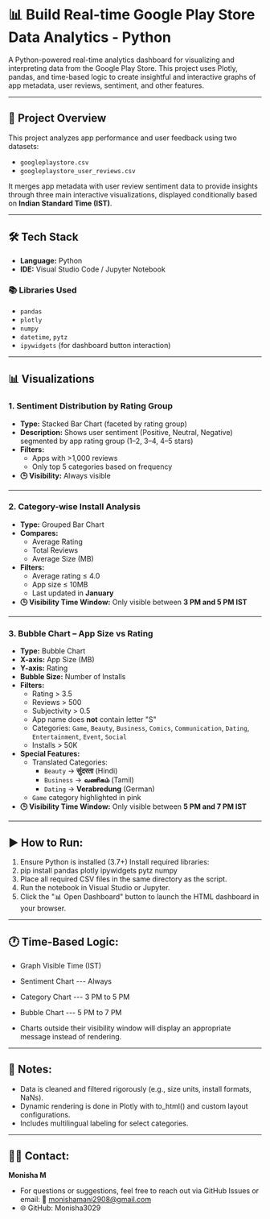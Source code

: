 # 📊 Build Real-time Google Play Store Data Analytics - Python

A Python-powered real-time analytics dashboard for visualizing and interpreting data from the Google Play Store. This project uses Plotly, pandas, and time-based logic to create insightful and interactive graphs of app metadata, user reviews, sentiment, and other features.

---

## 🧠 Project Overview

This project analyzes app performance and user feedback using two datasets:

- `googleplaystore.csv`  
- `googleplaystore_user_reviews.csv`

It merges app metadata with user review sentiment data to provide insights through three main interactive visualizations, displayed conditionally based on **Indian Standard Time (IST)**.

---

## 🛠️ Tech Stack

- **Language:** Python  
- **IDE:** Visual Studio Code / Jupyter Notebook  

### 📚 Libraries Used

- `pandas`  
- `plotly`  
- `numpy`  
- `datetime`, `pytz`  
- `ipywidgets` (for dashboard button interaction)

---

## 📊 Visualizations

### 1. **Sentiment Distribution by Rating Group**
- **Type:** Stacked Bar Chart (faceted by rating group)
- **Description:** Shows user sentiment (Positive, Neutral, Negative) segmented by app rating group (1–2, 3–4, 4–5 stars)
- **Filters:**
  - Apps with >1,000 reviews
  - Only top 5 categories based on frequency
- **🕒 Visibility:** Always visible

---

### 2. **Category-wise Install Analysis**
- **Type:** Grouped Bar Chart
- **Compares:**
  - Average Rating
  - Total Reviews
  - Average Size (MB)
- **Filters:**
  - Average rating ≤ 4.0
  - App size ≤ 10MB
  - Last updated in **January**
- **🕒 Visibility Time Window:** Only visible between **3 PM and 5 PM IST**

---

### 3. **Bubble Chart – App Size vs Rating**
- **Type:** Bubble Chart
- **X-axis:** App Size (MB)  
- **Y-axis:** Rating  
- **Bubble Size:** Number of Installs
- **Filters:**
  - Rating > 3.5
  - Reviews > 500
  - Subjectivity > 0.5
  - App name does **not** contain letter "S"
  - Categories: `Game`, `Beauty`, `Business`, `Comics`, `Communication`, `Dating`, `Entertainment`, `Event`, `Social`
  - Installs > 50K
- **Special Features:**
  - Translated Categories:
    - `Beauty` → **सुंदरता** (Hindi)
    - `Business` → **வணிகம்** (Tamil)
    - `Dating` → **Verabredung** (German)
  - `Game` category highlighted in pink
- **🕒 Visibility Time Window:** Only visible between **5 PM and 7 PM IST**

---


## **▶️ How to Run:**

1. Ensure Python is installed (3.7+)
Install required libraries:
1. pip install pandas plotly ipywidgets pytz numpy
2. Place all required CSV files in the same directory as the script.
3. Run the notebook in Visual Studio or Jupyter.
4. Click the "📊 Open Dashboard" button to launch the HTML dashboard in your browser.

---- 

## **🕐 Time-Based Logic:**

- Graph	Visible Time (IST)
- Sentiment Chart   --- 	Always
- Category Chart    ---   3 PM to 5 PM
- Bubble Chart	    ---   5 PM to 7 PM

- Charts outside their visibility window will display an appropriate message instead of rendering.

---

## **📌 Notes:**

- Data is cleaned and filtered rigorously (e.g., size units, install formats, NaNs).
- Dynamic rendering is done in Plotly with to_html() and custom layout configurations.
- Includes multilingual labeling for select categories.

---

## **🙋‍♂️ Contact:**

**Monisha M**
- For questions or suggestions, feel free to reach out via GitHub Issues or email:  📧 monishamani2908@gmail.com
- 🌐 GitHub: Monisha3029
